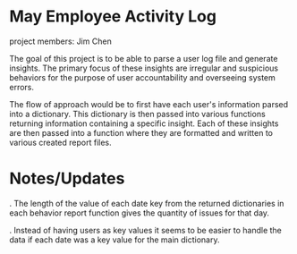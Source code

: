 
# May Employee Activity Log
project members: Jim Chen

The goal of this project is to be able to parse a user log file and generate insights.
The primary focus of these insights are irregular and suspicious behaviors for the purpose
of user accountability and overseeing system errors.

The flow of approach would be to first have each user's information parsed into a dictionary.
This dictionary is then passed into various functions returning information containing a
specific insight. Each of these insights are then passed into a function where they are
formatted and written to various created report files. 

# Notes/Updates
. The length of the value of each date key from the returned dictionaries in each behavior report function
gives the quantity of issues for that day.

. Instead of having users as key values it seems to be easier to handle the data if each
date was a key value for the main dictionary.
